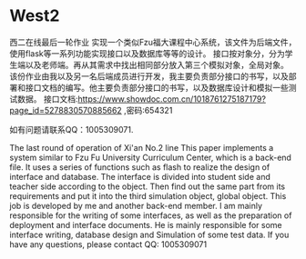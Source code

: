 # West2
西二在线最后一轮作业
  实现一个类似Fzu福大课程中心系统，该文件为后端文件，使用flask等一系列功能实现接口以及数据库等等的设计。
  接口按对象分，分为学生端以及老师端。再从其需求中找出相同部分放入第三个模拟对象，全局对象。
  该份作业由我以及另一名后端成员进行开发，我主要负责部分接口的书写，以及部署和接口文档的编写。他主要负责部分接口的书写，以及数据库设计和模拟一些测试数据。
  接口文档:https://www.showdoc.com.cn/1018761275187179?page_id=5278830570885662   ,密码:654321
  
  如有问题请联系QQ：1005309071.
  
The last round of operation of Xi'an No.2 line
  This paper implements a system similar to Fzu Fu University Curriculum Center, which is a back-end file. It uses a series of functions such as flash to realize the design of interface and database.
The interface is divided into student side and teacher side according to the object. Then find out the same part from its requirements and put it into the third simulation object, global object.
This job is developed by me and another back-end member. I am mainly responsible for the writing of some interfaces, as well as the preparation of deployment and interface documents. He is mainly responsible for some interface writing, database design and Simulation of some test data.
If you have any questions, please contact QQ: 1005309071
